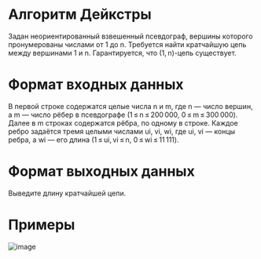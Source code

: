# Алгоритм Дейкстры
Задан неориентированный взвешенный псевдограф, вершины которого пронумерованы числами от 1 до n. Требуется найти кратчайшую цепь между вершинами 1 и n.
Гарантируется, что (1, n)-цепь существует.

# Формат входных данных
В первой строке содержатся целые числа n и m, где n — число вершин, а m — число рёбер в псевдографе (1 ≤ n ≤ 200 000, 0 ≤ m ≤ 300 000).
Далее в m строках содержатся рёбра, по одному в строке. Каждое ребро задаётся тремя целыми числами ui, vi, wi, где ui, vi — концы ребра, а wi — его длина (1 ≤ ui, vi ≤ n, 0 ≤ wi ≤ 11 111).

# Формат выходных данных
Выведите длину кратчайшей цепи.
# Примеры
![image](https://github.com/tonydyatlove/Algorithms-and-Data-Structures/assets/106832714/c024b9f8-57e7-4044-b10b-15f5225801a3)
